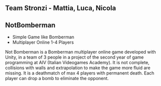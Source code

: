 ## Team Stronzi - Mattia, Luca, Nicola

## NotBomberman

* Simple Game like Bomberman
* Multiplayer Online 1-4 Players

Not Bomberman is a Bomberman multiplayer online game developed with Unity, in a team of 3 people in a project of the second year of game programming at AIV (Italian Videogames Academy).
It is not complete, collisions with walls and extrapolation to make the game more fluid are missing.
It is a deathmatch of max 4 players with permanent death. Each player can drop a bomb to eliminate the opponent.

